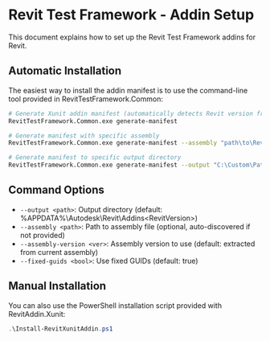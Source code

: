 # Revit Test Framework - Addin Setup

This document explains how to set up the Revit Test Framework addins for Revit.

## Automatic Installation

The easiest way to install the addin manifest is to use the command-line tool provided in RevitTestFramework.Common:

```bash
# Generate Xunit addin manifest (automatically detects Revit version from assembly)
RevitTestFramework.Common.exe generate-manifest

# Generate manifest with specific assembly
RevitTestFramework.Common.exe generate-manifest --assembly "path\to\RevitAddin.Xunit.2025.0.0.dll"

# Generate manifest to specific output directory
RevitTestFramework.Common.exe generate-manifest --output "C:\Custom\Path"
```

## Command Options

- `--output <path>`: Output directory (default: %APPDATA%\Autodesk\Revit\Addins\<RevitVersion>)
- `--assembly <path>`: Path to assembly file (optional, auto-discovered if not provided)
- `--assembly-version <ver>`: Assembly version to use (default: extracted from current assembly)
- `--fixed-guids <bool>`: Use fixed GUIDs (default: true)

## Manual Installation

You can also use the PowerShell installation script provided with RevitAddin.Xunit:

```powershell
.\Install-RevitXunitAddin.ps1